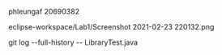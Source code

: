 phleungaf 20690382

eclipse-workspace/Lab1/Screenshot 2021-02-23 220132.png

git log --full-history -- LibraryTest.java
